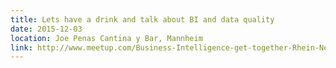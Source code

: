 ```yaml
---
title: Lets have a drink and talk about BI and data quality
date: 2015-12-03
location: Joe Penas Cantina y Bar, Mannheim
link: http://www.meetup.com/Business-Intelligence-get-together-Rhein-Neckar/events/226791230/
---
```

